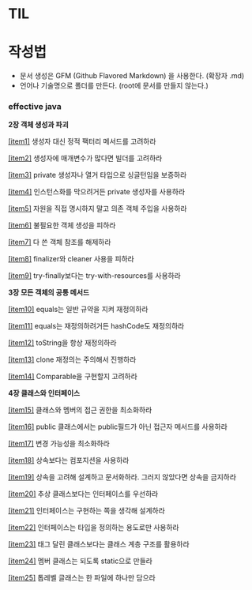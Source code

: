 # TIL

# 작성법
* 문서 생성은 GFM (Github Flavored Markdown) 을 사용한다. (확장자 .md)
* 언어나 기술명으로 폴더를 만든다. (root에 문서를 만들지 않는다.)



### effective java

**2장 객체 생성과 파괴**

[[item1]](https://github.com/yeeeeerin/TIL/blob/master/effective%20java/item1.md) 생성자 대신 정적 팩터리 메서드를 고려하라

[[item2]](https://github.com/yeeeeerin/TIL/blob/master/effective%20java/item2.md) 생성자에 매개변수가 많다면 빌더를 고려하라

[[item3]](https://github.com/yeeeeerin/TIL/blob/master/effective%20java/item3.md) private 생성자나 열거 타입으로 싱글턴임을 보증하라

[[item4]](https://github.com/yeeeeerin/TIL/blob/master/effective%20java/item4.md) 인스턴스화를 막으려거든 private 생성자를 사용하라

[[item5]](https://github.com/yeeeeerin/TIL/blob/master/effective%20java/item5.md) 자원을 직접 명시하지 말고 의존 객체 주입을 사용하라

[[item6]](https://github.com/yeeeeerin/TIL/blob/master/effective%20java/item6.md) 불필요한 객체 생성을 피하라

[[item7]](https://github.com/yeeeeerin/TIL/blob/master/effective%20java/item7.md) 다 쓴 객체 참조를 해제하라

[[item8]](https://github.com/yeeeeerin/TIL/blob/master/effective%20java/item8.md) finalizer와 cleaner 사용을 피하라

[[item9]](https://github.com/yeeeeerin/TIL/blob/master/effective%20java/item9.md) try-finally보다는 try-with-resources를 사용하라

**3장 모든 객체의 공통 메서드**

[[item10]](https://github.com/yeeeeerin/TIL/blob/master/effective%20java/item10.md) equals는 일반 규약을 지켜 재정의하라

[[item11]](https://github.com/yeeeeerin/TIL/blob/master/effective%20java/item11.md) equals는 재정의하려거든 hashCode도 재정의하라

[[item12]](https://github.com/yeeeeerin/TIL/blob/master/effective%20java/item12.md) toString을 항상 재정의하라

[[item13]](https://github.com/yeeeeerin/TIL/blob/master/effective%20java/item13.md) clone 재정의는 주의해서 진행하라

[[item14]](https://github.com/yeeeeerin/TIL/blob/master/effective%20java/item14.md) Comparable을 구현할지 고려하라

**4장 클래스와 인터페이스**

[[item15]](https://github.com/yeeeeerin/TIL/blob/master/effective%20java/item15.md) 클래스와 멤버의 접근 권한을 최소화하라

[[item16]](https://github.com/yeeeeerin/TIL/blob/master/effective%20java/item16.md) public 클래스에서는 public필드가 아닌 접근자 메서드를 사용하라

[[item17]](https://github.com/yeeeeerin/TIL/blob/master/effective%20java/item17.md) 변경 가능성을 최소화하라  

[[item18]](https://github.com/yeeeeerin/TIL/blob/master/effective%20java/item18.md) 상속보다는 컴포지션을 사용하라 

[[item19]](https://github.com/yeeeeerin/TIL/blob/master/effective%20java/item19.md) 상속을 고려해 설계하고 문서화하라. 그러지 않았다면 상속을 금지하라

[[item20]](https://github.com/yeeeeerin/TIL/blob/master/effective%20java/item20.md)  추상 클래스보다는 인터페이스를 우선하라

[[item21]](https://github.com/yeeeeerin/TIL/blob/master/effective%20java/item21.md) 인터페이스는 구현하는 쪽을 생각해 설계하라  

[[item22]](https://github.com/yeeeeerin/TIL/blob/master/effective%20java/item22.md) 인터페이스는 타입을 정의하는 용도로만 사용하라

[[item23]](https://github.com/yeeeeerin/TIL/blob/master/effective%20java/item23.md) 태그 달린 클래스보다는 클래스 계층 구조를 활용하라

[[item24]](https://github.com/yeeeeerin/TIL/blob/master/effective%20java/item24.md) 멤버 클래스는 되도록 static으로 만들라

[[item25]](https://github.com/yeeeeerin/TIL/blob/master/effective%20java/item25.md) 톱레벨 글래스는 한 파일에 하나만 담으라        
